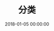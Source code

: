 ---
title: 分类
date: 2018-01-05 00:00:00
type: "categories"
comments: false
aside: false
top_img: false
---